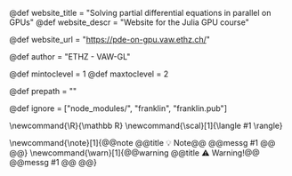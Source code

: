 <!--
Add here global page variables to use throughout your website.
The website_* must be defined for the RSS to work
-->
@def website_title = "Solving partial differential equations in parallel on GPUs"
@def website_descr = "Website for the Julia GPU course"
<!-- @def website_url   = "https://eth-vaw-glaciology.github.io/course-101-0250-00/" -->
@def website_url   = "https://pde-on-gpu.vaw.ethz.ch/"

@def author = "ETHZ - VAW-GL"

@def mintoclevel = 1
@def maxtoclevel = 2

<!-- @def prepath = "course-101-0250-00" -->
@def prepath = ""
<!--
Add here files or directories that should be ignored by Franklin, otherwise
these files might be copied and, if markdown, processed by Franklin which
you might not want. Indicate directories by ending the name with a `/`.
-->
@def ignore = ["node_modules/", "franklin", "franklin.pub"]

<!--
Add here global latex commands to use throughout your
pages. It can be math commands but does not need to be.
For instance:
* \newcommand{\phrase}{This is a long phrase to copy.}
-->
\newcommand{\R}{\mathbb R}
\newcommand{\scal}[1]{\langle #1 \rangle}

\newcommand{\note}[1]{@@note @@title :bulb: Note@@ @@messg #1 @@ @@}
\newcommand{\warn}[1]{@@warning @@title ⚠️ Warning!@@ @@messg #1 @@ @@}